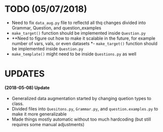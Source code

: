 # TODO (05/07/2018)
- Need to fix `data_aug.py` file to reflectd all thq changes divided into Grammar, Question, and question_examples
- `make_target()` function should be implemented inside `Question.py`
- **Need to figure out how to make it scalable in the future, for example number of vars, vals, or even datasets
*- `make_target()` function should be implemented inside `Question.py`
- `make_template()` might need to be inside `Questions.py` as well

# UPDATES
#### (2018-05-08) Update
- Generalized data augmentation started by changing quetion types to class.
- Divided files into `Quesitons.py`, `Grammar.py`, and `question.examples.py` to make it more generalizable
- Made things mostly automatic without too much hardcoding (but still requires some manual adjustments)
